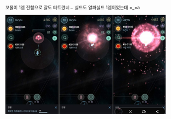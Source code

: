 꼬물이 1렙 전함으로 잘도 터트렸네... 실드도 알파실드 1렙이었는데 =_=a  

![](../assets/20200630_Lv1_Battleship_vs_Weak_Cerberus_Base.jpg)
